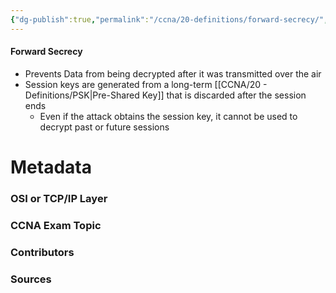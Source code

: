 ```yaml
---
{"dg-publish":true,"permalink":"/ccna/20-definitions/forward-secrecy/","tags":["defs_ccna"],"created":"2023-11-05T10:55:11.000-08:00","updated":"2023-11-08T13:57:47.000-08:00"}
---
```


#### Forward Secrecy
- Prevents Data from being decrypted after it was transmitted over the air
- Session keys are generated from a long-term [[CCNA/20 - Definitions/PSK\|Pre-Shared Key]] that is discarded after the session ends
	- Even if the attack obtains the session key, it cannot be used to decrypt past or future sessions




# Metadata
### OSI or TCP/IP Layer

### CCNA Exam Topic

### Contributors

### Sources

